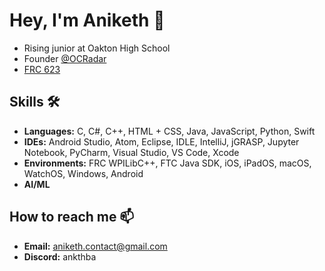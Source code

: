 # Hey, I'm Aniketh 👋
- Rising junior at Oakton High School
- Founder [@OCRadar](https://github.com/Oral-Cancer-Radar)
- [FRC 623](https://github.com/CougarProgramming623)

## Skills 🛠
- **Languages:** C, C#, C++, HTML + CSS, Java, JavaScript, Python, Swift
- **IDEs:** Android Studio, Atom, Eclipse, IDLE, IntelliJ, jGRASP, Jupyter Notebook, PyCharm, Visual Studio, VS Code, Xcode
- **Environments:** FRC WPILibC++, FTC Java SDK, iOS, iPadOS, macOS, WatchOS, Windows, Android
- **AI/ML**

## How to reach me 📫
- **Email:** [aniketh.contact@gmail.com](mailto:aniketh.contact@gmail.com)
- **Discord:** ankthba
